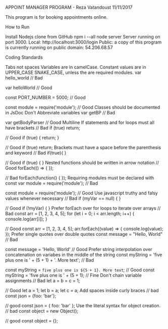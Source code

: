 APPOINT MANAGER PROGRAM - Reza Vatandoust 11/11/2017

This program is for booking appointments online. 

How to Run

Install Nodejs
clone from GitHub
npm i --all
node server
Server running on port 3000.
Local:
http://localhost:3000/login
Public:
a copy of this program is currently running on public domain:
54.206.68.57

Coding Standards

Tabs not spaces
Variables are in camelCase. Constant values are in UPPER_CASE SNAKE_CASE, unless the are required modules.
var hello_world // Bad

var helloWorld // Good

const PORT_NUMBER = 5000; // Good

const module = require('module'); // Good
Classes should be documented in JsDoc
Don't Abbreviate variables
var getBP // Bad

var getBodyParser // Good
Multiline If statements and for loops must all have brackets
// Bad
if (true)
	return;

// Good
if (true) {
	return;
}

// Good
if (true) return;
Brackets must have a space before the parenthesis and keyword
// Bad
if(true){
}

// Good
if (true) {
}
Nested functions should be written in arrow notation
// Good
forEach(() => {
});

// Bad
forEach(function() {
});
Requiring modules must be declared with const
var module = require('module'); // Bad

const module = require('module'); // Good
Use javascript truthy and falsy values whenever necessary
// Bad
if (myVar == null) {
}

// Good
if (!myVar) {
}
Prefer forEach over for loops to iterate over arrays
// Bad
const arr = [1, 2, 3, 4, 5];
for (let i = 0; i < arr.length; i++) {
	console.log(arr[i]);
}

// Good
const arr = [1, 2, 3, 4, 5];
arr.forEach((value) => {
	console.log(value);
});
Prefer single quotes over double quotes
const message = "Hello, World" // Bad

const message = 'Hello, World' // Good
Prefer string interpolation over concatenation on variabes in the middle of the string
const myString = 'five plus one is ' + (5 + 1) + '. More text'; // Bad

const myString = `five plus one is ${5 + 1}. More text`; // Good
const myString = 'five plus one is ' + (5 + 1); // Fine
Don't chain variable assignments
// Bad
let a = b = c = 1;

// Good
let a = 1;
let b = a;
let c = a;
Add spaces inside curly braces
// bad
const json = {foo: 'bar'};

// good
const json = { foo: 'bar' };
Use the literal syntax for object creation.
// bad
const object = new Object();

// good
const object = {};